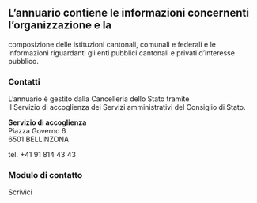 ## L’annuario contiene le informazioni concernenti l’organizzazione e la
composizione delle istituzioni cantonali, comunali e federali e le
informazioni riguardanti gli enti pubblici cantonali e privati d’interesse
pubblico.

###  Contatti

L’annuario è gestito dalla Cancelleria dello Stato tramite  
il Servizio di accoglienza dei Servizi amministrativi del Consiglio di Stato.

 **Servizio di accoglienza**  
Piazza Governo 6  
6501 BELLINZONA  
  
tel. +41 91 814 43 43

### Modulo di contatto

Scrivici

